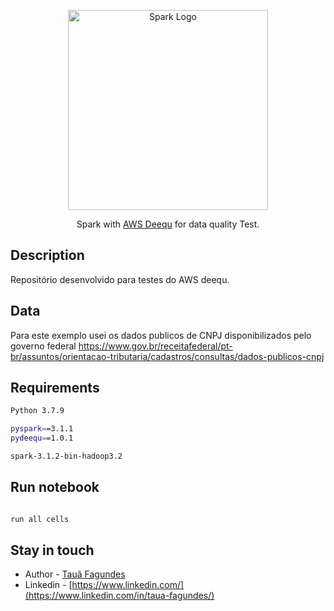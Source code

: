 <p align="center">
  <a href="https://spark.apache.org/docs/latest/api/python/" target="blank"><img src="https://upload.wikimedia.org/wikipedia/commons/thumb/f/f3/Apache_Spark_logo.svg/1280px-Apache_Spark_logo.svg.png" width="320" alt="Spark Logo" /></a>
</p>


  <p align="center">Spark with <a href="http://nodejs.org" target="_blank">AWS Deequ</a> for data quality Test.</p>
    <p align="center">

## Description

Repositório desenvolvido para testes do AWS deequ.

## Data

Para este exemplo usei os dados publicos de CNPJ disponibilizados pelo governo federal
https://www.gov.br/receitafederal/pt-br/assuntos/orientacao-tributaria/cadastros/consultas/dados-publicos-cnpj

## Requirements

```bash
Python 3.7.9

pyspark==3.1.1
pydeequ==1.0.1

spark-3.1.2-bin-hadoop3.2
```

## Run notebook

```bash

run all cells

```


## Stay in touch

- Author - [Tauã Fagundes](https://github.com/tauasilva)
- Linkedin - [https://www.linkedin.com/](https://www.linkedin.com/in/taua-fagundes/)